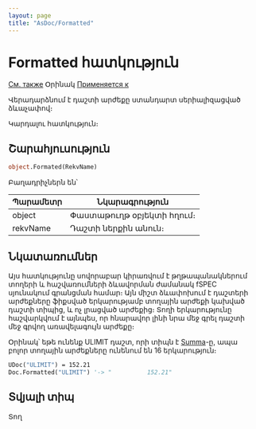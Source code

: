 ```yaml
---
layout: page
title: "AsDoc/Formatted"
---
```



# Formatted հատկություն

[См. также](../Asdoc.md) Օրինակ [Применяется к](../Asdoc.md)

Վերադարձնում է դաշտի  արժեքը ստանդարտ սերիալիզացված ձևաչափով։ 

Կարդալու հատկություն։

## Շարահյուսություն
``` vb
object.Formated(RekvName)
```
Բաղադրիչներն են՝

| Պարամետր | Նկարագրություն |
|--|--|
| object | Փաստաթուղթ օբյեկտի հղում։ |
| rekvName | Դաշտի ներքին անուն։|


## Նկատառումներ

Այս հատկությունը սովորաբար կիրառվում է  թղթապանակներում տողերի և հաշվառումների ձևավորման ժամանակ fSPEC սյունակում գրանցման համար։ Այն միշտ ձևափոխում է դաշտերի արժեքները ֆիքսված երկարությամբ տողային արժեքի կախված դաշտի տիպից, և ոչ լրացված արժեքից։ Տողի երկարությունը հաշվարկվում է այնպես, որ հնարավոր լինի նրա մեջ գրել դաշտի մեջ գրվող առավելագույն արժեքը։  

Օրինակ՝ եթե ունենք ULIMIT դաշտ, որի տիպն է [Summa](../../Types/Summa.html)-ը, ապա բոլոր տողային արժեքները ունենում են 16 երկարություն։ 

``` vb
ՍDoc("ULIMIT") = 152.21
Doc.Formatted("ULIMIT") '-> "          152.21"
```

## Տվյալի տիպ

Տող
